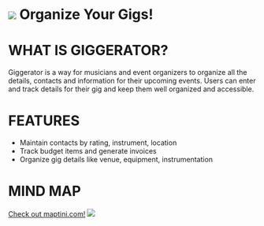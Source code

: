 
![](http://i.imgur.com/j1vxOr4.png)
Organize Your Gigs!
================================


WHAT IS GIGGERATOR?
=================
Giggerator is a way for musicians and event organizers to organize all the details, contacts and information for their upcoming events. Users can enter and track details for their gig and keep them well organized and accessible.

FEATURES
=================
  * Maintain contacts by rating, instrument, location
  * Track budget items and generate invoices
  * Organize gig details like venue, equipment, instrumentation

MIND MAP
=================
[Check out maptini.com!](http://maptini.com)
![](http://s3.amazonaws.com/maptini.com/app/public/system/images/44687/original/46511560-673c-0130-075c-12313d1a8e7f.png)

